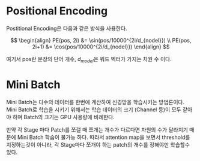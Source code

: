 # Positional Encoding

Postitional Encoding은 다음과 같은 방식을 사용한다.

$$
\begin{align}
PE(pos, 2i) &= \sin(pos/10000^{2i/d_{nodel}})
\\
PE(pos, 2i+1) &= \cos(pos/10000^{2i/d_{nodel}})
\end{align}
$$  

여기서 pos란 문장의 단어 개수, $d_{model}$은 워드 벡터가 가지는 차원 수 이다.  


# Mini Batch

Mini Batch는 다수의 데이터를 한번에 계산하여 신경망을 학습시키는 방법론이다. Mini Batch로 학습을 시키기 위해서는 학습 데이터의 크기 (Channel 등)이 모두 같아야 하며 Batch의 크기는 GPU 사용량에 비례한다.

만약 각 Stage 마다 Patch를 쪼갤 때 쪼개는 개수가 다르다면 차원의 수가 달라지기 때문에 Mini Batch 학습이 불가능 하다. 따라서 attention map을 보면서 threshold를 지정하는것이 아니라, 각 Stage마다 쪼개야 하는 patch의 개수를 정해야만 학습할수 있다.  